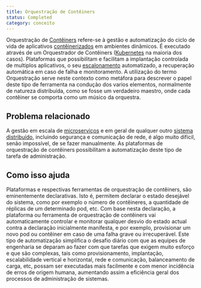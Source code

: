 ```yaml
---
title: Orquestração de Contêiners
status: Completed
category: conceito
---
```



Orquestração de [Contêiners](/pt-br/container/) refere-se à gestão e automatização do ciclo de vida de aplicativos [contêinerizados](/pt-br/containerization/) em ambientes dinâmicos. 
É executado através de um Orquestrador de Contêiners ([Kubernetes](/kubernetes) na maioria dos casos). Plataformas que possibilitam e facilitam a implantação controlada de multiplos aplicativos,  o seu [escalonamento](/pt-br/scalability/) automatizado, a recuperação automática em caso de falha e monitoramento.
A utilização do termo Orquestração serve neste contexto como metáfora para descrever o papel deste tipo de ferramenta na condução dos varios elementos, normalmente de natureza distribuída, como se fosse um verdadeiro maestro, onde cada contêiner se comporta como um músico da orquestra. 

## Problema relacionado

A gestão em escala de [microserviços](/pt-br/microservices) e em geral de qualquer outro [sistema distribuído](/pt-br/distributed-systems), incluindo segurança e comunicação de rede, é algo muito difícil, senão impossível, de se fazer manualmente. As plataformas de orquestração de contêiners possibilitam a automatização deste tipo de tarefa de administração.

## Como isso ajuda

Plataformas e respectivas ferramentas de orquestração de contêiners, são eminentemente declarativas. Isto é, permitem declarar o estado desejável do sistema, como por exemplo o número de contêineres, a quantidade de réplicas de um determinado pod, etc. 
Com base nesta declaração, a plataforma ou ferramenta de orquestração de contêiners vai automaticamente controlar e monitorar qualquer desvio do estado actual contra a declaração inicialmente manifesta, e por exemplo, provisionar um novo pod ou contêiner em caso de uma falha grave ou irrecuperável. 
Este tipo de automatização simplifica o desafio diário com que as equipes de engenharia se deparam ao fazer com que tarefas que exigem muito esforço e que são complexas, tais como provisionamento, implantação, escalabilidade vertical e horizontal, rede e comunicação, balanceamento de carga, etc, possam ser executadas mais facilmente e com menor incidência de erros de origem humana, aumentando assim a eficiência geral dos processos de administração de sistemas.  
